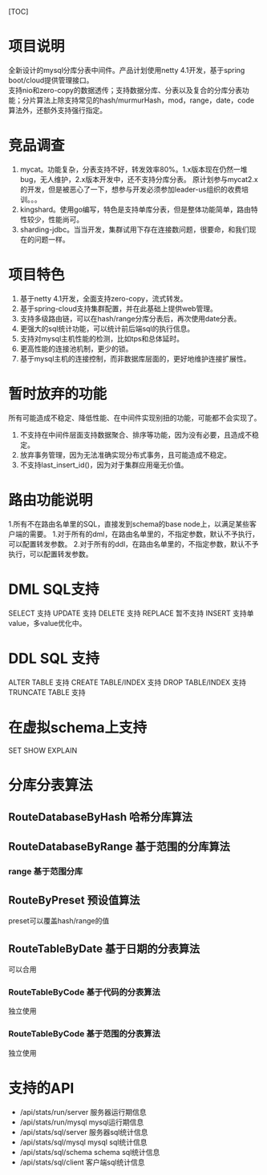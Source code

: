 [TOC]
# 项目说明
全新设计的mysql分库分表中间件。产品计划使用netty 4.1开发，基于spring boot/cloud提供管理接口。  
支持nio和zero-copy的数据透传；支持数据分库、分表以及复合的分库分表功能；分片算法上除支持常见的hash/murmurHash，mod，range，date，code算法外，还额外支持强行指定。

# 竞品调查
1. mycat。功能复杂，分表支持不好，转发效率80%。1.x版本现在仍然一堆bug，无人维护，2.x版本开发中，还不支持分库分表。 
原计划参与mycat2.x的开发，但是被恶心了一下，想参与开发必须参加leader-us组织的收费培训。。。
2. kingshard。使用go编写，特色是支持单库分表，但是整体功能简单，路由特性较少，性能尚可。
3. sharding-jdbc。当当开发，集群试用下存在连接数问题，很要命，和我们现在的问题一样。

# 项目特色
1. 基于netty 4.1开发，全面支持zero-copy，流式转发。
2. 基于spring-cloud支持集群配置，并在此基础上提供web管理。
3. 支持多级路由链，可以在hash/range分库分表后，再次使用date分表。
4. 更强大的sql统计功能，可以统计前后端sql的执行信息。
5. 支持对mysql主机性能的检测，比如tps和总体延时。
6. 更高性能的连接池机制，更少的锁。
7. 基于mysql主机的连接控制，而非数据库层面的，更好地维护连接扩展性。

# 暂时放弃的功能
所有可能造成不稳定、降低性能、在中间件实现别扭的功能，可能都不会实现了。
1. 不支持在中间件层面支持数据聚合、排序等功能，因为没有必要，且造成不稳定。
2. 放弃事务管理，因为无法准确实现分布式事务，且可能造成不稳定。
3. 不支持last_insert_id()，因为对于集群应用毫无价值。

# 路由功能说明
1.所有不在路由名单里的SQL，直接发到schema的base node上，以满足某些客户端的需要。
1.对于所有的dml，在路由名单里的，不指定参数，默认不予执行，可以配置转发参数。
2.对于所有的ddl，在路由名单里的，不指定参数，默认不予执行，可以配置转发参数。

# DML SQL支持
SELECT 支持
UPDATE 支持
DELETE 支持
REPLACE 暂不支持
INSERT 支持单value，多value优化中。

# DDL SQL 支持
ALTER TABLE 支持
CREATE TABLE/INDEX 支持
DROP TABLE/INDEX 支持
TRUNCATE TABLE  支持

# 在虚拟schema上支持
SET 
SHOW 
EXPLAIN

# 分库分表算法
## RouteDatabaseByHash 哈希分库算法

## RouteDatabaseByRange 基于范围的分库算法

### range 基于范围分库

##  RouteByPreset 预设值算法
preset可以覆盖hash/range的值

## RouteTableByDate 基于日期的分表算法
可以合用
### RouteTableByCode 基于代码的分表算法
独立使用
### RouteTableByCode 基于范围的分表算法
独立使用

# 支持的API
- /api/stats/run/server 服务器运行期信息
- /api/stats/run/mysql mysql运行期信息
- /api/stats/sql/server 服务器sql统计信息
- /api/stats/sql/mysql mysql sql统计信息
- /api/stats/sql/schema schema sql统计信息
- /api/stats/sql/client 客户端sql统计信息
